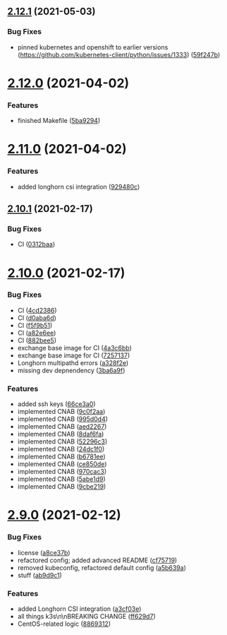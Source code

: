 ## [2.12.1](https://gitlab.com/p3r.one/apollo/compare/v2.12.0...v2.12.1) (2021-05-03)


### Bug Fixes

* pinned kubernetes and openshift to earlier versions (https://github.com/kubernetes-client/python/issues/1333) ([59f247b](https://gitlab.com/p3r.one/apollo/commit/59f247bd67ec10af76d52d687dfc0e4f878144e3))

# [2.12.0](https://gitlab.com/p3r.one/apollo/compare/v2.11.0...v2.12.0) (2021-04-02)


### Features

* finished Makefile ([5ba9294](https://gitlab.com/p3r.one/apollo/commit/5ba9294a732641f7d16c2e9b7974cc381aca5b48))

# [2.11.0](https://gitlab.com/p3r.one/apollo/compare/v2.10.1...v2.11.0) (2021-04-02)


### Features

* added longhorn csi integration ([929480c](https://gitlab.com/p3r.one/apollo/commit/929480c55d15127844a76b3fac59e9f4575eafb5))

## [2.10.1](https://gitlab.com/p3r.one/apollo/compare/v2.10.0...v2.10.1) (2021-02-17)


### Bug Fixes

* CI ([0312baa](https://gitlab.com/p3r.one/apollo/commit/0312baa4278f629c94dd482d36c98d41bf0d44af))

# [2.10.0](https://gitlab.com/p3r.one/apollo/compare/v2.9.0...v2.10.0) (2021-02-17)


### Bug Fixes

* CI ([4cd2386](https://gitlab.com/p3r.one/apollo/commit/4cd2386fa105f99cce7c0e9ee5b75c62df04b0c0))
* CI ([d0aba6d](https://gitlab.com/p3r.one/apollo/commit/d0aba6dd6ed5374c6c875b465b017d34164da702))
* CI ([f5f9b51](https://gitlab.com/p3r.one/apollo/commit/f5f9b51b0bc82f15986935cea2dc3848690c127c))
* CI ([a82e6ee](https://gitlab.com/p3r.one/apollo/commit/a82e6ee8dd808e92f75deb818dc4f8a796c7d8bb))
* CI ([882bee5](https://gitlab.com/p3r.one/apollo/commit/882bee5eac3ac7445512efed098bbfd41ceb9613))
* exchange base image for CI ([4a3c6bb](https://gitlab.com/p3r.one/apollo/commit/4a3c6bb6c7a0d2a7b79d94d40d214fc51bbb5bad))
* exchange base image for CI ([7257137](https://gitlab.com/p3r.one/apollo/commit/7257137190be023b10930b1818c33c6a8073a81f))
* Longhorn multipathd errors ([a328f2e](https://gitlab.com/p3r.one/apollo/commit/a328f2e4de2a6200826f554d98a4f20ac7e2b4dd))
* missing dev depnendency ([3ba6a9f](https://gitlab.com/p3r.one/apollo/commit/3ba6a9fa10cd1f7dc8b83f4eda1633f329ba4620))


### Features

* added ssh keys ([66ce3a0](https://gitlab.com/p3r.one/apollo/commit/66ce3a0e178d1f014a0f0dd9d407a7387ec0f9f4))
* implemented CNAB ([9c0f2aa](https://gitlab.com/p3r.one/apollo/commit/9c0f2aa3a674c8f805c27a9570ced2acd5b8cf4f))
* implemented CNAB ([995d0d4](https://gitlab.com/p3r.one/apollo/commit/995d0d41ae56eab08ca17a6f5e37e34aed297e73))
* implemented CNAB ([aed2267](https://gitlab.com/p3r.one/apollo/commit/aed22677219389718fd8b1e8827edf39b2b2f082))
* implemented CNAB ([8daf6fa](https://gitlab.com/p3r.one/apollo/commit/8daf6fa980b523a1d5b1e50ae9e5c3b4cf929756))
* implemented CNAB ([52296c3](https://gitlab.com/p3r.one/apollo/commit/52296c3c14824f5ac32073d83bce91dd4e941904))
* implemented CNAB ([24dc1f0](https://gitlab.com/p3r.one/apollo/commit/24dc1f08421142d9940dcd715e8995f78a8ebeca))
* implemented CNAB ([b6781ee](https://gitlab.com/p3r.one/apollo/commit/b6781ee7725bccdfc38752f587eb332021690d37))
* implemented CNAB ([ce850de](https://gitlab.com/p3r.one/apollo/commit/ce850de848ce639519b6fb60360d2bea0e0ecb17))
* implemented CNAB ([970cac3](https://gitlab.com/p3r.one/apollo/commit/970cac3fb99ab11258174e78b1e5b108893240b9))
* implemented CNAB ([5abe1d9](https://gitlab.com/p3r.one/apollo/commit/5abe1d9a198d16133b828e45ee3069344469427f))
* implemented CNAB ([9cbe219](https://gitlab.com/p3r.one/apollo/commit/9cbe219181017d5e0e4cb936d006be1c1350868f))

# [2.9.0](https://gitlab.com/p3r.one/apollo/compare/v2.8.0...v2.9.0) (2021-02-12)


### Bug Fixes

* license ([a8ce37b](https://gitlab.com/p3r.one/apollo/commit/a8ce37b7590e1c1c3355aac730a4fc0f97ba3a32))
* refactored config; added advanced README ([cf75719](https://gitlab.com/p3r.one/apollo/commit/cf7571995679bc0af60dce047e93cece4a142379))
* removed kubeconfig, refactored default config ([a5b639a](https://gitlab.com/p3r.one/apollo/commit/a5b639a07f141da73f8908a9d7225badffa672be))
* stuff ([ab9d9c1](https://gitlab.com/p3r.one/apollo/commit/ab9d9c1ed2d59ce7556f1eb65e49357335bc1252))


### Features

* added Longhorn CSI integration ([a3cf03e](https://gitlab.com/p3r.one/apollo/commit/a3cf03e10751205620469cab95e7a7a2f43de722))
* all things k3s\n\nBREAKING CHANGE ([ff629d7](https://gitlab.com/p3r.one/apollo/commit/ff629d7981a4fefa44e15926f1dbefd37845fd29))
* CentOS-related logic ([8869312](https://gitlab.com/p3r.one/apollo/commit/8869312d064a8c4e9547a59f603589b3964ca73f))
